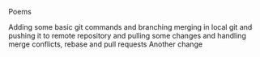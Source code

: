 Poems

Adding some basic git commands and branching merging in local git and pushing it to remote repository and pulling some changes and handling merge conflicts, rebase and pull requests
Another change

